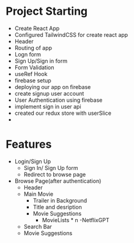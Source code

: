 # Project Starting
- Create React App
- Configured TailwindCSS for create react app
- Header
- Routing of app
- Logn form
- Sign Up/Sign in form
- Form Validation
- useRef Hook
- firebase setup
- deploying our app on firebase
- create signup user account
- User Authentication using firebase
- implement sign in user api
- created our redux store with userSlice
- 

# Features
- Login/Sign Up
    - Sign In/ Sign Up form
    - Redirect to browse page
- Browse Page(after authentication)
    - Header
    - Main Movie
        - Trailer in Background
        - Title and desription
        - Movie Suggestions
            - MovieLists * n
-NetflixGPT
    - Search Bar
    - Movie Suggestions
